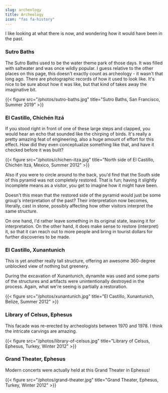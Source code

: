 ```yaml
---
slug: archeology
title: Archeology
icon: "fas fa-history"
---
```


I like looking at what there is now, and wondering how it would have been in the past.

### Sutro Baths

The Sutro Baths used to be the water theme park of those days. It was filled with saltwater and was once wildly popular. I guess relative to the other places on this page, this doesn't exactly count as archeology - it wasn't that long ago. There are photographic records of how it used to look like. It's nice to be sure about how it was like, but that kind of takes away the imaginative bit.

{{< figure src="/photos/sutro-baths.jpg" title="Sutro Baths, San Francisco, Summer 2019" >}}

### El Castillo, Chichén Itzá

If you stood right in front of one of these large steps and clapped, you would hear an echo that sounded like the chirping of birds. It's really a pretty amazing feat of engineering, also a huge amount of effort for this effect. How did they even conceptualize something like that, and have it checked before it was built?

{{< figure src="/photos/chichen-itza.jpg" title="North side of El Castillo, Chichén Itzá, Mexico, Summer 2012" >}}

Also if you were to circle around to the back, you'd find that the South side of this pyramid was not completely restored. That is fun; having it slightly incomplete means as a visitor, you get to imagine how it might have been.

Doesn't this mean that the restored side of the pyramid would just be some group's interpretation of the past? Their interpretation now becomes, literally, cast in stone, possibly affecting how other visitors interpret the same structure.

On one hand, I'd rather leave something in its original state, leaving it for interpretation. On the other hand, it does make sense to restore (interpret) it, so that it can reach out to more people and bring in tourist dollars for further discoveries to be made.

### El Castillo, Xunantunich

This is yet another really tall structure, offering an awesome 360-degree unblocked view of nothing but greenery.

During the excavation of Xunantunich, dynamite was used and some parts of the structures and artifacts were unintentionally destroyed in the process. Again, what we're seeing is partially a restoration.

{{< figure src="/photos/xunantunich.jpg" title="El Castillo, Xunantunich, Belize, Summer 2012" >}}

### Library of Celsus, Ephesus

This facade was re-erected by archeologists between 1970 and 1978. I think the intricate carvings are amazing.

{{< figure src="/photos/library-of-celsus.jpg" title="Library of Celsus, Ephesus, Turkey, Winter 2012" >}}

### Grand Theater, Ephesus

Modern concerts were actually held at this Grand Theater in Ephesus!

{{< figure src="/photos/grand-theater.jpg" title="Grand Theater, Ephesus, Turkey, Winter 2012" >}}
